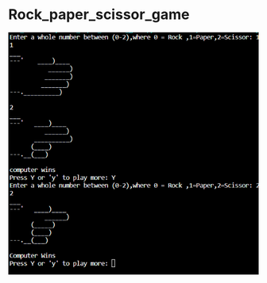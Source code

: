 # Rock_paper_scissor_game
![Rock_paper_scissor_game](https://github.com/Rachitraj1612/Rock_paper_scissor_game/blob/main/Screenshot_Rock_paper_scissor.png?raw=true)
